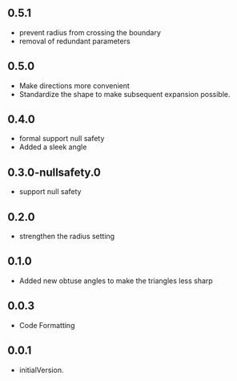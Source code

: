 ## 0.5.1

* prevent radius from crossing the boundary
* removal of redundant parameters

## 0.5.0

* Make directions more convenient
* Standardize the shape to make subsequent expansion possible.

## 0.4.0

* formal support null safety
* Added a sleek angle

## 0.3.0-nullsafety.0

* support null safety

## 0.2.0

* strengthen the radius setting

## 0.1.0

* Added new obtuse angles to make the triangles less sharp

## 0.0.3

* Code Formatting

## 0.0.1

* initialVersion.
